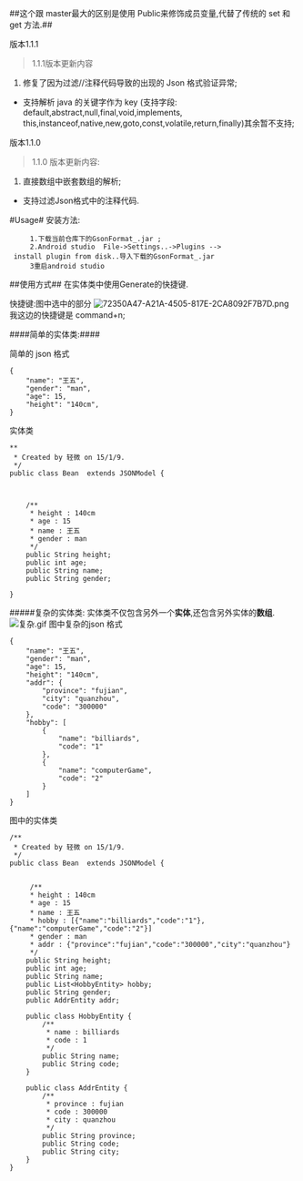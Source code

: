  
##这个跟 master最大的区别是使用 Public来修饰成员变量,代替了传统的 set 和 get 方法.##

版本1.1.1
>1.1.1版本更新内容
 1.  修复了因为过滤//注释代码导致的出现的 Json 格式验证异常;
 * 支持解析 java 的关键字作为 key (支持字段:
default,abstract,null,final,void,implements,
this,instanceof,native,new,goto,const,volatile,return,finally)其余暂不支持;

版本1.1.0
>1.1.0 版本更新内容:
  1. 直接数组中嵌套数组的解析;
  * 支持过滤Json格式中的注释代码.



 #Usage#
安装方法:
~~~
     1.下载当前仓库下的GsonFormat_.jar ;
     2.Android studio  File->Settings..->Plugins -->
 install plugin from disk..导入下载的GsonFormat_.jar 
     3重启android studio 
~~~

##使用方式##
在实体类中使用Generate的快捷键.

快捷键:图中选中的部分
![72350A47-A21A-4505-817E-2CA8092F7B7D.png](http://upload-images.jianshu.io/upload_images/166866-45621bdaadaa177c.png)
我这边的快捷键是 command+n;




####简单的实体类:####

简单的 json 格式
~~~
{
    "name": "王五",
    "gender": "man",
    "age": 15,
    "height": "140cm",
}
~~~
实体类
~~~
**
 * Created by 轻微 on 15/1/9.
 */
public class Bean  extends JSONModel {


    
    /**
     * height : 140cm
     * age : 15
     * name : 王五
     * gender : man
     */
    public String height;
    public int age;
    public String name;
    public String gender;

}
~~~



#####复杂的实体类:
实体类不仅包含另外一个**实体**,还包含另外实体的**数组**.
![复杂.gif](http://upload-images.jianshu.io/upload_images/166866-38c1f99c6d097367.gif)
图中复杂的json 格式
~~~
{
    "name": "王五",
    "gender": "man",
    "age": 15,
    "height": "140cm",
    "addr": {
        "province": "fujian",
        "city": "quanzhou",
        "code": "300000"
    },
    "hobby": [
        {
            "name": "billiards",
            "code": "1"
        },
        {
            "name": "computerGame",
            "code": "2"
        }
    ]
}
~~~
图中的实体类
~~~
/**
 * Created by 轻微 on 15/1/9.
 */
public class Bean  extends JSONModel {


     /**
     * height : 140cm
     * age : 15
     * name : 王五
     * hobby : [{"name":"billiards","code":"1"},{"name":"computerGame","code":"2"}]
     * gender : man
     * addr : {"province":"fujian","code":"300000","city":"quanzhou"}
     */
    public String height;
    public int age;
    public String name;
    public List<HobbyEntity> hobby;
    public String gender;
    public AddrEntity addr;

    public class HobbyEntity {
        /**
         * name : billiards
         * code : 1
         */
        public String name;
        public String code;
    }

    public class AddrEntity {
        /**
         * province : fujian
         * code : 300000
         * city : quanzhou
         */
        public String province;
        public String code;
        public String city;
    }
}

~~~






